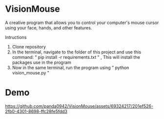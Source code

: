 # VisionMouse
A creative program that allows you to control your computer's mouse cursor using your face, hands, and other features.


Intructions 
1. Clone repository
2. In the terminal, navigate to the folder of this project and use this command:
   " pip install -r requirements.txt " , This will install the packages use in the program
3. Now in the same terminal, run the program using " python vision_mouse.py "

# Demo 


https://github.com/panda0942/VisionMouse/assets/69324217/201ef526-2fb0-4301-8698-ffc28fe5fdd3

